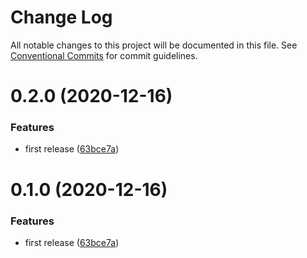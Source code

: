 # Change Log

All notable changes to this project will be documented in this file.
See [Conventional Commits](https://conventionalcommits.org) for commit guidelines.

# 0.2.0 (2020-12-16)


### Features

* first release ([63bce7a](https://github.com/patrykkarny/js-ts-monorepos/commit/63bce7ae158f7d7bfc090223a57a7c885707e5f1))





# 0.1.0 (2020-12-16)


### Features

* first release ([63bce7a](https://github.com/patrykkarny/js-ts-monorepos/commit/63bce7ae158f7d7bfc090223a57a7c885707e5f1))
